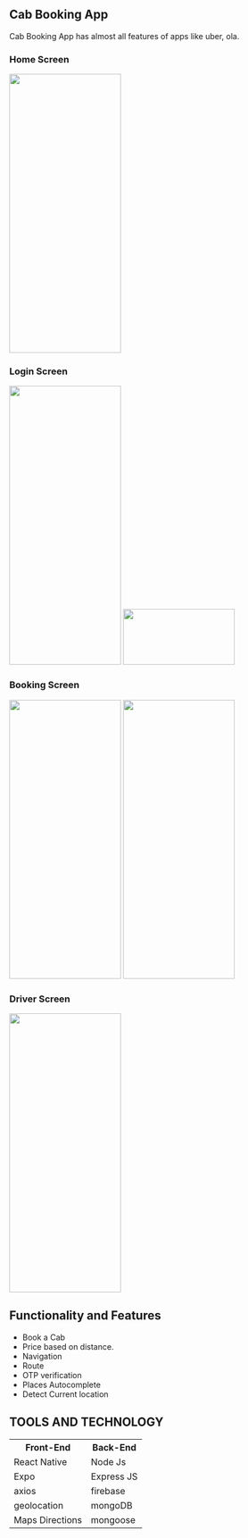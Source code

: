 <h2>Cab Booking App</h2>
<p>Cab Booking App has almost all features of apps like uber, ola.</p>

<h3>Home Screen</h3>
<img width="200" height="500" src="https://res.cloudinary.com/dqgbjb6pf/image/upload/v1639023661/Cab%20Booking%20App/WhatsApp_Image_2021-12-09_at_9.47.35_AM_2_wm4hqc.jpg" style="display:'inline'"/>

<h3>Login Screen</h3>
<img width="200" height="500" src="https://res.cloudinary.com/dqgbjb6pf/image/upload/v1639023662/Cab%20Booking%20App/WhatsApp_Image_2021-12-09_at_9.47.35_AM_3_z8p6wp.jpg" style="display:'inline'"/>
<img width="200" height="100" src="https://res.cloudinary.com/dqgbjb6pf/image/upload/v1639023662/Cab%20Booking%20App/WhatsApp_Image_2021-12-09_at_9.47.35_AM_4_mxg7yj.jpg" style="display:'inline'"/>


<h3>Booking Screen</h3>
<img width="200" height="500" src="https://res.cloudinary.com/dqgbjb6pf/image/upload/v1639023661/Cab%20Booking%20App/WhatsApp_Image_2021-12-09_at_9.47.35_AM_5_utnwkr.jpg" style="display:'inline'"/>
<img width="200" height="500" src="https://res.cloudinary.com/dqgbjb6pf/image/upload/v1639023661/Cab%20Booking%20App/WhatsApp_Image_2021-12-09_at_9.47.35_AM_kw7rd3.jpg" style="display:'inline'"/>


<h3>Driver Screen</h3>
<img width="200" height="500" src="https://res.cloudinary.com/dqgbjb6pf/image/upload/v1639023661/Cab%20Booking%20App/WhatsApp_Image_2021-12-09_at_9.47.35_AM_1_kdfqhp.jpg" style="display:'inline'"/>

<h2>Functionality and Features</h2>
<ul>
  <li>Book a Cab</li>
  <li>Price based on distance.</li>
  <li>Navigation</li>
  <li>Route</li>
  <li>OTP verification</li>
  <li>Places Autocomplete</li>
  <li>Detect Current location</li>
</ul>

<h2>TOOLS AND TECHNOLOGY</h2>
<table>
   <tr>
     <th>Front-End</th>
     <th>Back-End</th>
  </tr> 
   <tr>
     <td>React Native</td>
     <td>Node Js</td>
  </tr> 
   <tr>
     <td>Expo</td>
     <td>Express JS</td>
  </tr> 
   <tr>
     <td>axios</td>
     <td>firebase</td>
  </tr> 
   <tr>
     <td>geolocation</td>
     <td>mongoDB</td>
  </tr> 
   <tr>
     <td>Maps Directions</td>
     <td>mongoose</td>
  </tr> 
</table>
